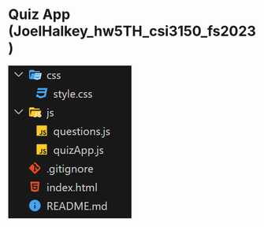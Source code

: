 # Quiz App (JoelHalkey_hw5TH_csi3150_fs2023)

![ ](https://github.com/JoelHalkey/JoelHalkey_hw5TH_csi3150_fs2023/blob/main/readme_assets/project_structure.png "project structure")